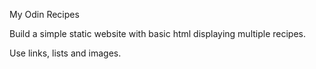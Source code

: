 My Odin Recipes

Build a simple static website with basic html displaying multiple recipes.

Use links, lists and images.
